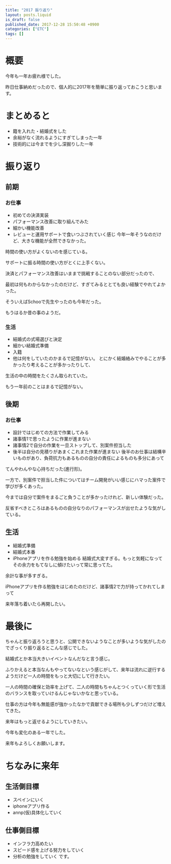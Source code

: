 ```yaml
---
title: "2017 振り返り"
layout: posts.liquid
is_draft: false
published_date: 2017-12-28 15:50:48 +0900
categories: ["ETC"]
tags: []
---
```


# 概要
今年も一年お疲れ様でした。

昨日仕事納めだったので、個人的に2017年を簡単に振り返っておこうと思います。

# まとめると
- 籍を入れた・結婚式をした
- 余裕がなく流れるようにすぎてしまった一年
- 技術的には今までを少し深掘りした一年
# 振り返り
## 前期
### お仕事
- 初めての決済実装
- パフォーマンス改善に取り組んでみた
- 細かい機能改善
- レビューと運用サポートで食いつぶされていく感じ
今年一年そうなのだけど、大きな機能が全然できなかった。

時間の使い方がよくないのを感じている。

サポートに振る時間の使い方がとくに上手くない。

決済とパフォーマンス改善はいままで挑戦することのない部分だったので、

最初は何もわからなかったのだけど、すぎてみるととても良い経験でやれてよかった。

そういえばSchooで先生やったのも今年だった。

もうはるか昔の事のようだ。

### 生活
- 結婚式の式場選びと決定
- 細かい結婚式準備
- 入籍
- 他は何をしていたのかまるで記憶がない。
とにかく結婚絡みでやることが多かったり考えることが多かったりして、

生活の中の時間をたくさん取られていた。

もう一年前のことはまるで記憶がない。

## 後期
### お仕事
- 設計ではじめての方法で作業してみる
- 諸事情1で思ったように作業が進まない
- 諸事情2で自分の作業を一旦ストップして、別案件担当した
- 後半は自分の見積りがあまくこれまた作業が進まない
後半のお仕事は結構辛いものがあり、負荷抗力もあるものの自分の責任によるものも多分にあって

てんやわんやな心持ちだった(進行形)。

一方で、別案件で担当した件についてはチーム開発がいい感じにハマった案件で学びが多くあった。

今までは自分で案件をまるごと負うことが多かったけれど、新しい体験だった。

反省すべきところはあるものの自分なりのパフォーマンスが出せたような気がしている。

## 生活
- 結婚式準備
- 結婚式本番
- iPhoneアプリを作る勉強を始める
結婚式大変すぎる。もっと気軽になってその余力をもてなしに傾けたいって常に思ってた。

余計な事が多すぎる。

iPhoneアプリを作る勉強をはじめたのだけど、諸事情2で力が持ってかれてしまって

来年落ち着いたら再開したい。

# 最後に
ちゃんと振り返ろうと思うと、公開できないようなことが多いような気がしたのでざっくり振り返るとこんな感じでした。

結婚式とか本当大きいイベントなんだなと言う感じ。

ふりかえると本当なんもやってないなという感じがして、来年は流れに逆行するようだけど一人の時間をもっと大切にして行きたい。

一人の時間の確保と効率を上げて、二人の時間もちゃんとつくっていく形で生活のバランスを取っていけるんじゃないかなと思っている。

仕事の方は今年も無能感が強かったなかで貢献できる場所も少しずつだけど増えてきた。

来年はもっと返せるようにしていきたい。

今年も変化のある一年でした。

来年もよろしくお願いします。

# ちなみに来年
## 生活側目標
- スペインにいく
- iphoneアプリ作る
- annp(仮)具体化していく
## 仕事側目標
- インフラ力高めたい
- スピード感を上げる努力をしていく
- 分析の勉強をしていく
です。



